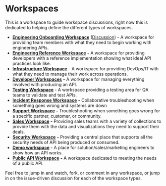 # Workspaces
This is a workspace to guide workspace discussions, right now this is dedicated to helping define the different types of workspaces.

*   [**Engineering Onboarding Workspace**](https://postman.postman.co/workspace/Workspace-Examples---Engineerin~5dffa06a-760d-4e94-b1f3-a06041bd2afe/overview) ([Discussion](https://github.com/postman-open-technologies/workspaces/issues/1)) - A workspace for providing team members with what they need to begin working with engineering APIs.
*   [**Engineering Reference Workspace**](https://postman.postman.co/workspace/Workspace-Examples---Engineerin~fcdbe214-84f4-4793-8442-d14ea4c443eb/overview) **\-** A workspace for providing developers with a reference implementation showing what ideal API practices look like.
*   [**Infrastructure Workspace**](https://postman.postman.co/workspace/Workspace-Examples---Infrastruc~d38c1d62-e1f9-43b7-b026-192e6af22cac/overview) - A workspace for providing DevOps/IT with what they need to manage their work across operations.
*   [**Developer Workspaces**](https://postman.postman.co/workspace/Workspace-Examples---Developer-~bf4d6e5c-d2a4-4994-9f4c-3a9004e41204/overview) **\-** A workspace for managing everything involved with producing an API.
*   [**Testing Workspace**](https://postman.postman.co/workspace/Workspace-Examples---Testing-Wo~0f139980-b1b1-43f8-80c7-1571a053f15e/overview) - A workspace providing a testing area for QA teams to validate and test APIs.
*   [**Incident Response Workspace**](https://postman.postman.co/workspace/Workspace-Examples---Incident-R~6051bc0e-a021-410d-ba6d-240d91054703/overview) **\-** Collaborative troubleshooting when something goes wrong and systems are down
*   [**Support Workspace**](https://postman.postman.co/workspace/Workspace-Examples---Support-Wo~124f0849-46e6-4156-88ef-45eeb62a6e00/overview) **\-** Troubleshooting when something goes wrong for a specific partner, customer, or community.
*   [**Sales Workspace**](https://postman.postman.co/workspace/Workspace-Examples---Sales-Work~50bbb3cd-661d-4f72-b01f-f360fffe3fed/overview) **\-** Providing sales teams with a variety of collections to provide them with the data and visualizations they need to support their deals.
*   [**Security Workspace**](https://postman.postman.co/workspace/Workspace-Examples---Security-W~3613f9b9-f597-4d00-9791-a30ae3999dc7/overview) **\-** Providing a central place that supports all the security needs of API being produced or consumed.
*   [**Demo workspace**](https://postman.postman.co/workspace/Workspace-Examples---Demo-works~80712e8b-7599-426e-be6f-5c52f68b6161/overview) - A place for solution/sales/marketing engineers to show how an API works.
*   [**Public API Workspace**](https://postman.postman.co/workspace/Workspace-Examples---Public-API~bbbc7409-bc7b-4063-8ea3-a87896d482ed/overview) **\-** A workspace dedicated to meeting the needs of a public API.

Feel free to jump in and watch, fork, or comment in any workspace, or jump in on the issue-driven discussion for each of the workspace types.
